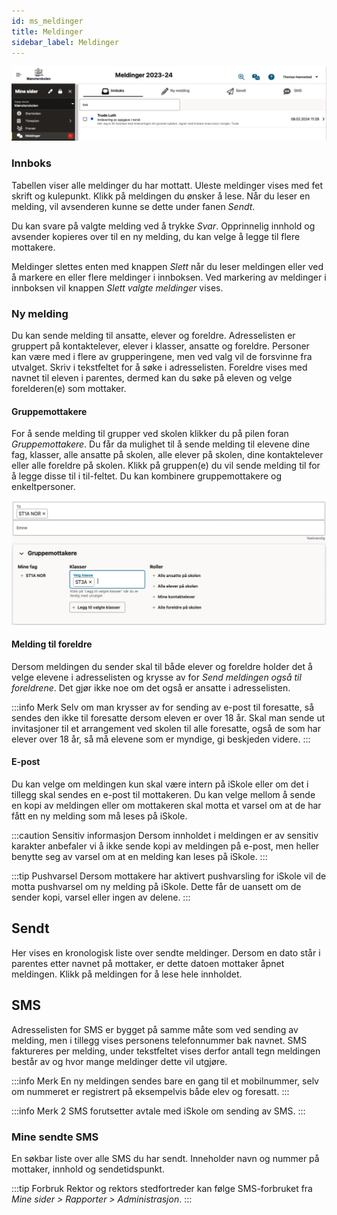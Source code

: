 ```yaml
---
id: ms_meldinger
title: Meldinger
sidebar_label: Meldinger
---
```


![bilde](/img/ms_meldinger_innboks.png 'Innboks')

### Innboks
Tabellen viser alle meldinger du har mottatt. Uleste meldinger vises med fet skrift og kulepunkt. Klikk på meldingen du ønsker å lese. Når du leser en melding, vil avsenderen kunne se dette under fanen _Sendt_.

Du kan svare på valgte melding ved å trykke _Svar_. Opprinnelig innhold og avsender kopieres over til en ny melding, du kan velge å legge til flere mottakere. 

Meldinger slettes enten med knappen _Slett_ når du leser meldingen eller ved å markere en eller flere meldinger i innboksen. Ved markering av meldinger i innboksen vil knappen _Slett valgte meldinger_ vises.

### Ny melding
Du kan sende melding til ansatte, elever og foreldre. Adresselisten er gruppert på kontaktelever, elever i klasser, ansatte og foreldre. Personer kan være med i flere av grupperingene, men ved valg vil de forsvinne fra utvalget. Skriv i tekstfeltet for å søke i adresselisten. Foreldre vises med navnet til eleven i parentes, dermed kan du søke på eleven og velge forelderen(e) som mottaker. 

#### Gruppemottakere
For å sende melding til grupper ved skolen klikker du på pilen foran _Gruppemottakere_. Du får da mulighet til å sende melding til elevene dine fag, klasser, alle ansatte på skolen, alle elever på skolen, dine kontaktelever eller alle foreldre på skolen. Klikk på gruppen(e) du vil sende melding til for å legge disse til i til-feltet. Du kan kombinere gruppemottakere og enkeltpersoner.

![bilde](/img/ms_meldinger_ny_gruppemottakere.png 'Innboks')

#### Melding til foreldre
Dersom meldingen du sender skal til både elever og foreldre holder det å velge elevene i adresselisten og krysse av for _Send meldingen også til foreldrene_. Det gjør ikke noe om det også er ansatte i adresselisten.

:::info Merk
Selv om man krysser av for sending av e-post til foresatte, så sendes den ikke til foresatte dersom eleven er over 18 år. Skal man sende ut invitasjoner til et arrangement ved skolen til alle foresatte, også de som har elever over 18 år, så må elevene som er myndige, gi beskjeden videre.
:::

#### E-post
Du kan velge om meldingen kun skal være intern på iSkole eller om det i tillegg skal sendes en e-post til mottakeren. Du kan velge mellom å sende en kopi av meldingen eller om mottakeren skal motta et varsel om at de har fått en ny melding som må leses på iSkole.

:::caution Sensitiv informasjon
Dersom innholdet i meldingen er av sensitiv karakter anbefaler vi å ikke sende kopi av meldingen på e-post, men heller benytte seg av varsel om at en melding kan leses på iSkole.
:::

:::tip Pushvarsel
Dersom mottakere har aktivert pushvarsling for iSkole vil de motta pushvarsel om ny melding på iSkole. Dette får de uansett om de sender kopi, varsel eller ingen av delene.
:::

## Sendt
Her vises en kronologisk liste over sendte meldinger. Dersom en dato står i parentes etter navnet på mottaker, er dette datoen mottaker åpnet meldingen. Klikk på meldingen for å lese hele innholdet.


## SMS
Adresselisten for SMS er bygget på samme måte som ved sending av melding, men i tillegg vises personens telefonnummer bak navnet. SMS faktureres per melding, under tekstfeltet vises derfor antall tegn meldingen består av og hvor mange meldinger dette vil utgjøre.

:::info Merk
En ny meldingen sendes bare en gang til et mobilnummer, selv om nummeret er registrert på eksempelvis både elev og foresatt.
:::

:::info Merk 2
SMS forutsetter avtale med iSkole om sending av SMS. 
:::

### Mine sendte SMS
En søkbar liste over alle SMS du har sendt. Inneholder navn og nummer på mottaker, innhold og sendetidspunkt.

:::tip Forbruk
Rektor og rektors stedfortreder kan følge SMS-forbruket fra _Mine sider > Rapporter > Administrasjon_.
:::

